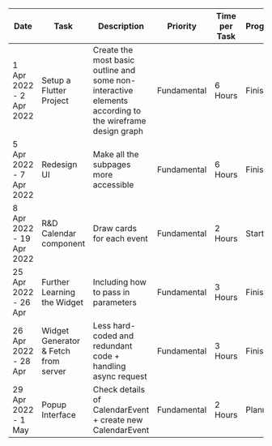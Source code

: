 |Date|Task|Description|Priority|Time per Task|Progress|Comment|
|----|----|-----------|--------|-------------|--------|-------|
|1 Apr 2022 - 2 Apr 2022|Setup a Flutter Project|Create the most basic outline and some non-interactive elements according to the wireframe design graph|Fundamental|6 Hours|Finished|This is the correct way to make the frontend|
|5 Apr 2022 - 7 Apr 2022|Redesign UI|Make all the subpages more accessible|Fundamental|6 Hours|Finished|Optimized for horizontal view|
|8 Apr 2022 - 19 Apr 2022|R&D Calendar component|Draw cards for each event|Fundamental|2 Hours|Started|Need be adaptive/responsive to screen size|
|25 Apr 2022 - 26 Apr|Further Learning the Widget|Including how to pass in parameters|Fundamental|3 Hours|Finished||
|26 Apr 2022 - 28 Apr|Widget Generator & Fetch from server|Less hard-coded and redundant code + handling async request|Fundamental|3 Hours|Finished|These fetching can be done in background so not necessary to make a loading screen|
|29 Apr 2022 - 1 May|Popup Interface|Check details of CalendarEvent + create new CalendarEvent|Fundamental|2 Hours|Planned||